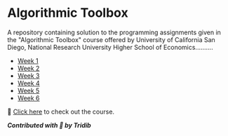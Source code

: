 # Algorithmic Toolbox

A repository containing solution to the programming assignments given in the "Algorithmic Toolbox" course offered by University of California San Diego, National Research University Higher School of Economics..........

- [Week 1](https://github.com/tridibsamanta/Algorithmic-Toolbox/tree/master/Week%201)
- [Week 2](https://github.com/tridibsamanta/Algorithmic-Toolbox/tree/master/Week%202)
- [Week 3](https://github.com/tridibsamanta/Algorithmic-Toolbox/tree/master/Week%203)
- [Week 4](https://github.com/tridibsamanta/Algorithmic-Toolbox/tree/master/Week%204)
- [Week 5](https://github.com/tridibsamanta/Algorithmic-Toolbox/tree/master/Week%205)
- [Week 6](https://github.com/tridibsamanta/Algorithmic-Toolbox/tree/master/Week%206)

:link: [Click here](https://www.coursera.org/learn/algorithmic-toolbox) to check out the course.


***Contributed with :blue_heart: by Tridib***
